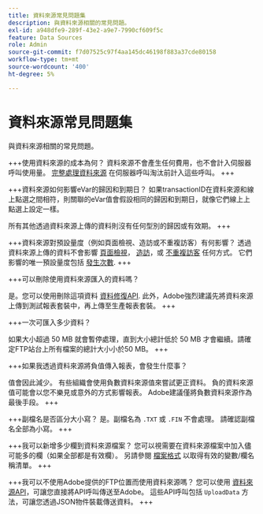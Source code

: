 ```yaml
---
title: 資料來源常見問題集
description: 與資料來源相關的常見問題。
exl-id: a948dfe9-289f-43e2-a9e7-7990cf609f5c
feature: Data Sources
role: Admin
source-git-commit: f7d07525c97f4aa145dc46198f883a37cde80158
workflow-type: tm+mt
source-wordcount: '400'
ht-degree: 5%

---
```


# 資料來源常見問題集

與資料來源相關的常見問題。

+++使用資料來源的成本為何？
資料來源不會產生任何費用，也不會計入伺服器呼叫使用量。 [完整處理資料來源](full-processing-eol.md) 在伺服器呼叫淘汰前計入這些呼叫。
+++

+++資料來源如何影響eVar的歸因和到期日？
如果transactionID在資料來源和線上點選之間相符，則關聯的eVar值會假設相同的歸因和到期日，就像它們線上上點選上設定一樣。

所有其他透過資料來源上傳的資料則沒有任何型別的歸因或有效期。
+++

+++資料來源對預設量度（例如頁面檢視、造訪或不重複訪客）有何影響？
透過資料來源上傳的資料不會影響 [頁面檢視](/help/components/metrics/page-views.md)， [造訪](/help/components/metrics/visits.md)，或 [不重複訪客](/help/components/metrics/unique-visitors.md) 任何方式。 它們影響的唯一預設量度包括 [發生次數](/help/components/metrics/occurrences.md).
+++

+++可以刪除使用資料來源匯入的資料嗎？

是。您可以使用刪除這項資料 [資料修復API](https://developer.adobe.com/analytics-apis/docs/2.0/guides/endpoints/data-repair/). 此外，Adobe強烈建議先將資料來源上傳到測試報表套裝中，再上傳至生產報表套裝。
+++

+++一次可匯入多少資料？

如果大小超過 50 MB 就會暫停處理，直到大小總計低於 50 MB 才會繼續。請確定FTP站台上所有檔案的總計大小小於50 MB。
+++

+++如果我透過資料來源將負值傳入報表，會發生什麼事？

值會因此減少。 有些組織會使用負數資料來源值來嘗試更正資料。 負的資料來源值可能會以您不樂見或意外的方式影響報表。 Adobe建議僅將負數資料來源作為最後手段。
+++

+++副檔名是否區分大小寫？
是。副檔名為 `.TXT` 或 `.FIN` 不會處理。 請確認副檔名全部為小寫。
+++

+++我可以新增多少欄到資料來源檔案？
您可以視需要在資料來源檔案中加入儘可能多的欄（如果全部都是有效欄）。 另請參閱 [檔案格式](file-format.md) 以取得有效的變數/欄名稱清單。
+++

+++我可以不使用Adobe提供的FTP位置而使用資料來源嗎？
您可以使用 [資料來源API](https://developer.adobe.com/analytics-apis/docs/1.4/guides/data-sources/)，可讓您直接將API呼叫傳送至Adobe。 這些API呼叫包括 `UploadData` 方法，可讓您透過JSON物件裝載傳送資料。
+++
